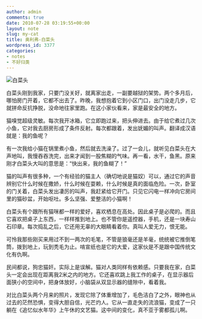 ```yaml
---
author: admin
comments: true
date: 2010-07-28 03:19:55+00:00
layout: note
slug: my-cat
title: 奥利弗-白菜头
wordpress_id: 3377
categories:
- notes
- 不好归类
---
```


![白菜头](http://pic.yupoo.com/ctb.my/471129b31a2d/medium.jpg)

白菜头刚到我家，只要门没关好，就离家出走，一副要越狱的架势。两个多月后，哪怕房门开着，它都不出去了。昨晚，我想抱着它到小区门口，出门没走几步，它就拼命反抗挣脱，没命地往家里跑。在这小家伙看来，家是最安全的地方。

猫嗅觉超级灵敏。每次我开冰箱，它立即跑过来，把头伸进去。由于给它煮过几次小鱼，它对我去厨房形成了条件反射。每次都跟着，发出妩媚的叫声。翻译成汉语就是：我的鱼呢？

有一次我给小猫在锅里煮小鱼，然后就去洗澡了。过了一会儿，就听见白菜头在大声地叫，我慢吞吞洗完，出来才闻到一股焦糊的气味。再一看，水干，鱼黑。原来刚才白菜头大叫的意思是：“快出来，我的鱼糊了！”

猫的叫声有很多种，一个有经验的猫主人（确切地说是猫奴）可以，通过它的声音辨别它什么时候在撒娇，什么时候在耍赖，什么时候是真的面临危险。一次，卧室的门关着，白菜头发出凄厉的叫声，我赶紧给它开门。只见它闪电一样冲向它房间里的猫砂盆，开始呕吐。多么坚强、爱整洁的小猫啊！

白菜头有个跟所有猫咪都一样的爱好，喜欢栖息在高处。因此桌子是必爬的。而且它喜欢把桌子上东西，一样样推到地上。也不管你是遥控器，手机，还是一块寿山石印章。每次捣乱之后，它还用无辜的大眼睛看着你。真叫人爱无力，恨无能。

可怜我那些刚买来用过不到一两次的毛笔，不管是狼毫还是羊毫，统统被它推倒笔筒，拨到地上，玩到秃毛为止。啃宣纸也是它的大爱，这家伙是不是跟中国传统文化有仇啊。

民间都说，狗忠猫奸。实际上是误解。猫对人类同样有依赖感。只要我在家，白菜头一定会出现在距离我2米之内的地方。它还喜欢跳上我工作的桌子，在显示器后面狭小的空间中，把身体放好，小脑袋从双显示器的缝隙中，看着我。

对比白菜头两个月来的照片，发现它除了体重增加了，毛色洁白了之外，眼神也从过去的茫然恐惧，变得大胆自信，光芒灼人。它从一直走失的流浪猫，变成了一只躺在《追忆似水年华》上午休的文艺猫。这中间的变化，真不亚于雾都孤儿啊。
